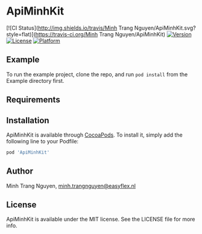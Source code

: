 # ApiMinhKit

[![CI Status](http://img.shields.io/travis/Minh Trang Nguyen/ApiMinhKit.svg?style=flat)](https://travis-ci.org/Minh Trang Nguyen/ApiMinhKit)
[![Version](https://img.shields.io/cocoapods/v/ApiMinhKit.svg?style=flat)](http://cocoapods.org/pods/ApiMinhKit)
[![License](https://img.shields.io/cocoapods/l/ApiMinhKit.svg?style=flat)](http://cocoapods.org/pods/ApiMinhKit)
[![Platform](https://img.shields.io/cocoapods/p/ApiMinhKit.svg?style=flat)](http://cocoapods.org/pods/ApiMinhKit)

## Example

To run the example project, clone the repo, and run `pod install` from the Example directory first.

## Requirements

## Installation

ApiMinhKit is available through [CocoaPods](http://cocoapods.org). To install
it, simply add the following line to your Podfile:

```ruby
pod 'ApiMinhKit'
```

## Author

Minh Trang Nguyen, minh.trangnguyen@easyflex.nl

## License

ApiMinhKit is available under the MIT license. See the LICENSE file for more info.
